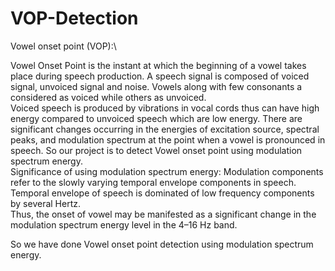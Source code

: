 # VOP-Detection

Vowel onset point (VOP):\

Vowel Onset Point is the instant at which the beginning of a vowel takes place during
speech production. A speech signal is composed of voiced signal, unvoiced signal and
noise. Vowels along with few consonants a considered as voiced while others as unvoiced.\
Voiced speech is produced by vibrations in vocal cords thus can have high energy
compared to unvoiced speech which are low energy. There are significant changes
occurring in the energies of excitation source, spectral peaks, and modulation spectrum at
the point when a vowel is pronounced in speech. So our project is to detect Vowel onset
point using modulation spectrum energy.\
Significance of using modulation spectrum energy:
Modulation components refer to the slowly varying temporal envelope components in
speech. Temporal envelope of speech is dominated of low frequency components by
several Hertz.\
Thus, the onset of vowel may be manifested as a significant change in the modulation
spectrum energy level in the 4–16 Hz band.

So we have done Vowel onset point detection using modulation spectrum energy.
